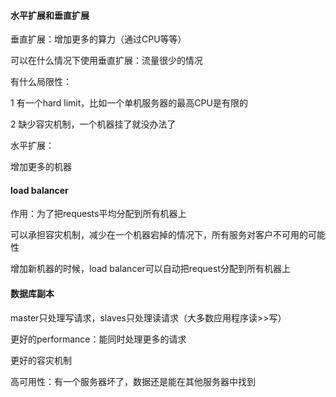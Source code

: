 #### 水平扩展和垂直扩展

垂直扩展：增加更多的算力（通过CPU等等）

可以在什么情况下使用垂直扩展：流量很少的情况

有什么局限性：

1 有一个hard limit，比如一个单机服务器的最高CPU是有限的

2 缺少容灾机制，一个机器挂了就没办法了



水平扩展：

增加更多的机器



#### load balancer



作用：为了把requests平均分配到所有机器上

可以承担容灾机制，减少在一个机器宕掉的情况下，所有服务对客户不可用的可能性

增加新机器的时候，load balancer可以自动把request分配到所有机器上



#### 数据库副本

master只处理写请求，slaves只处理读请求（大多数应用程序读>>写）

更好的performance：能同时处理更多的请求

更好的容灾机制

高可用性：有一个服务器坏了，数据还是能在其他服务器中找到





